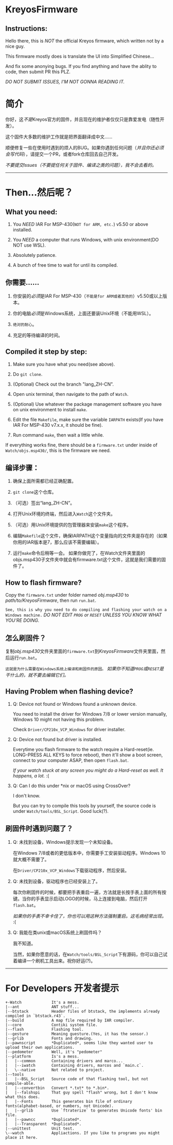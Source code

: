 # KreyosFirmware

## Instructions:

Hello there, this is *NOT* the official Kreyos firmware, which written not by a nice guy.

This firmware mostly does is translate the UI into Simplified Chinese...

And fix some anonying bugs. If you find anything and have the ablity to code, then submit PR this PLZ.

*DO NOT SUBMIT ISSUES, I'M NOT GONNA READING IT.*

# 简介

你好，这*不是*Kreyos官方的固件，并且现在的维护者仅仅只是靠爱发电（随性开发）。

这个固件大多数的维护工作就是把界面翻译成中文……

顺便修复一些在使用时遇到的烦人的BUG。如果你遇到任何问题（*并且你还必须会写代码*），请提交一个PR，或者fork仓库回去自己开发。

*不要提交Issues（不要提任何关于固件、编译之类的问题），我不会去看的。*

----
# Then...然后呢？

## What you need:
1. You *NEED* IAR For MSP-430(`NOT for ARM, etc.`) v5.50 or above installed.
   
2. You *NEED* a computer that runs Windows, with unix environment(DO NOT use WSL).
   
3. Absolutely patience.
   
4. A bunch of free time to wait for until its compiled.

## 你需要……
1. 你安装的*必须*是IAR For MSP-430（`不能是for ARM或者其他的`）v5.50或以上版本。
   
2. 你的电脑*必须*是Windows系统，上面还要装Unix环境（不能用WSL）。
   
3. `绝对的耐心`。
   
4. 充足的等待编译的时间。

## Compiled it step by step:
1. Make sure you have what you need(see above).
   
2. Do `git clone`.
   
3. (Optional) Check out the branch "lang_ZH-CN".
   
4. Open unix terminal, then navigate to the path of `Watch`.
   
5. (Optional) Use whatever the package management software you have on unix environment to install `make`.
   
6. Edit the file `Makefile`, make sure the variable `IARPATH` exists(If you have IAR For MSP-430 v7.x.x, it should be fine).
   
7. Run command `make`, then wait a little while.
   
If everything works fine, there should be a `firmware.txt` under inside of `Watch/objs.msp430/`, this is the firmware we need.

## 编译步骤：
1. 确保上面所需都已经正确配置。
   
2. `git clone`这个仓库。
   
3. （可选）签出“lang_ZH-CN”。
   
4. 打开Unix环境的终端，然后进入`Watch`这个文件夹。
   
5. （可选）用Unix环境提供的包管理器来安装`make`这个程序。
   
6. 编辑`Makefile`这个文件，确保IARPATH这个变量指向的文件夹是存在的（如果你用的IAR版本是7，那么应该不需要编辑）。
   
7. 运行`make`命令后稍等一会。
如果你做完了，在Watch文件夹里面的objs.msp430子文件夹中就会有firmware.txt这个文件，这就是我们需要的固件了。

## How to flash firmware?
Copy the `firmware.txt` under folder named *obj.msp430* to *path/to/KreyosFirmware*, then run `run.bat`.

`See, this is why you need to do compiling and flashing your watch on a Windows machine.`
*DO NOT EDIT `PROG` or `RESET` UNLESS YOU KNOW WHAT YOU'RE DOING.*

## 怎么刷固件？
复制*obj.msp430*文件夹里面的`firmware.txt`到*KreyosFirmware*文件夹里面，然后运行`run.bat`。

`这就是为什么需要在Windows系统上编译和刷固件的原因。`
*如果你不知道`PROG`或`RESET`是干什么的，就不要去编辑它们。*

## Having Problem when flashing device?
1. Q: Device not found or Windows found a unknown device.
   
   You need to install the driver for Windows 7/8 or lower version manually, Windows 10 might not having this problem.

   Check `Driver/CP210x_VCP_Windows` for driver installer.

2. Q: Device not found but driver is installed.

   Everytime you flash firmware to the watch require a Hard-reset(ie. LONG-PRESS ALL KEYS to force reboot), then it'll show a boot screen, connect to your computer ASAP, then open `flash.bat`.

   *If your watch stuck at any screen you might do a Hard-reset as well. It happens, a lot.* :(

3. Q: Can I do this under *nix or macOS using CrossOver?
   
   I don't know.

   But you can try to compile this tools by yourself, the source code is under `Watch/tools/BSL_Script`. Good luck(?).

## 刷固件时遇到问题了？
1. Q: 未找到设备，Windows提示发现一个未知设备。
   
   在Windows 7/8或者的更低版本中，你需要手工安装驱动程序。Windows 10就大概不需要了。

   在`Driver/CP210x_VCP_Windows`下载驱动程序，然后安装。

2. Q: 未找到设备，驱动程序也已经安装上了。
   
   每次你刷固件的时候，都要把手表重启一遍，方法就是长按手表上面的所有按键。当你的手表显示启动LOGO的时候，马上连接到电脑，然后打开`flash.bat`。

   *如果你的手表不幸卡住了，你也可以用这种方法强制重启。这毛病经常出现。* :(

3. Q: 我能在类unix或macOS系统上刷固件吗？
   
   我不知道。
   
   当然，如果你愿意的话，在`Watch/tools/BSL_Script`下有源码，你可以自己试着编译一个刷机工具出来。祝你好运(?)。
  
----

# For Developers 开发者提示

```
+-Watch				It's a mess.
|--ant				ANT stuff...
|--btstack			Header files of btstack, the implements already compiled in `btstack.r43`.
|--build			A map file required by IAR compiler.
|--core				Contiki system file.
|--flash			Flashing tool.
|--gesture			Meaning guesture.(Yes, it has the sensor.)
|--grlib			Fonts and drawing.
|--pawnscript		*Duplicated*, seems like they wanted user to upload their own applications.
|--pedometer		Well, it's "pedometer"
|--platform			Is's a mess.
|	|--common		Containing drivers and marco...
|	|--iwatch		Containing drivers, marcos and `main.c`.
|	\--native		Not related to project.
|--tools
|	|--BSL_Script	Source code of that flashing tool, but not compile-able.
|	|--convertbin	Convert *.txt* to *.bin*.
|	|--falshspi		That guy spell "flash" wrong, but I don't know what this does.
|	|--Fonts		This generates bin file of ordinary fonts(alphabet-based, or numbers, not Unicode).
|	|--grlib		Use `ftraterize` to generates Unicode fonts' bin file.
|	|--pawncc		*Duplicated*.
|	|--Transparent	*Duplicated*.
|--unittest			Unit test.
\--watch			Appliactions. If you like to programs you might place it here.
```
